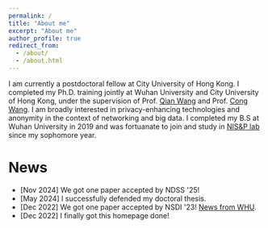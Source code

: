 ```yaml
---
permalink: /
title: "About me"
excerpt: "About me"
author_profile: true
redirect_from: 
  - /about/
  - /about.html
---
```

I am currently a postdoctoral fellow at City University of Hong Kong. I completed my Ph.D. training jointly at Wuhan University and City University of Hong Kong, under the supervision of Prof. [Qian Wang](http://nisplab.whu.edu.cn/people.html) and Prof. [Cong Wang](https://www.cs.cityu.edu.hk/~congwang/). I am broadly interested in privacy-enhancing technologies and anonymity in the context of networking and big data. I completed my B.S at Wuhan University in 2019 and was fortuanate to join and study in [NIS&P lab](http://nisplab.whu.edu.cn/index.html) since my sophomore year.


News
======
- [Nov 2024] We got one paper accepted by NDSS '25!
- [May 2024] I successfully defended my doctoral thesis. 
- [Dec 2022] We got one paper accepted by NSDI '23! [News from WHU](https://news.whu.edu.cn/info/1015/68499.htm).
- [Dec 2022] I finally got this homepage done!
